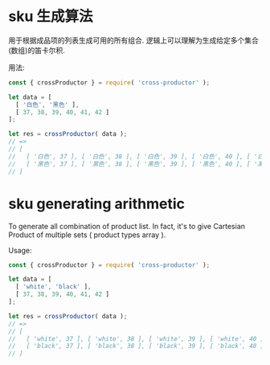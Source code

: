 # sku 生成算法

用于根据成品项的列表生成可用的所有组合. 逻辑上可以理解为生成给定多个集合(数组)的笛卡尔积.

用法:

```js
const { crossProductor } = require( 'cross-productor' );

let data = [
  [ '白色', '黑色' ],
  [ 37, 38, 39, 40, 41, 42 ]
];

let res = crossProductor( data );
// => 
// [ 
//   [ '白色', 37 ], [ '白色', 38 ], [ '白色', 39 ], [ '白色', 40 ], [ '白色', 41 ], [ '白色', 42 ], 
//   [ '黑色', 37 ], [ '黑色', 38 ], [ '黑色', 39 ], [ '黑色', 40 ], [ '黑色', 41 ], [ '黑色', 42 ], 
// ]
```




# sku generating arithmetic

To generate all combination of product list. 
In fact, it's to give Cartesian Product of multiple sets ( product types array ).

Usage:

```js
const { crossProductor } = require( 'cross-productor' );

let data = [
  [ 'white', 'black' ],
  [ 37, 38, 39, 40, 41, 42 ]
];

let res = crossProductor( data );
// => 
// [ 
//   [ 'white', 37 ], [ 'white', 38 ], [ 'white', 39 ], [ 'white', 40 ], [ 'white', 41 ], [ 'white', 42 ], 
//   [ 'black', 37 ], [ 'black', 38 ], [ 'black', 39 ], [ 'black', 40 ], [ 'black', 41 ], [ 'black', 42 ], 
// ]
```